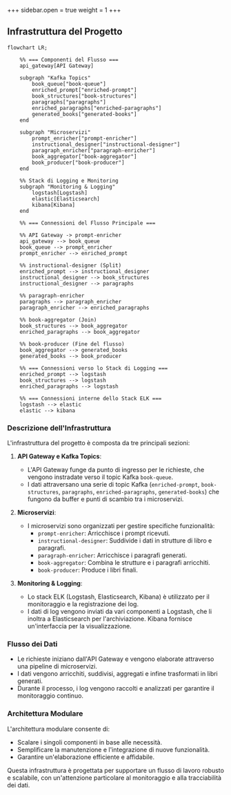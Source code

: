 +++
sidebar.open = true
weight = 1
+++
## Infrastruttura del Progetto

```mermaid
flowchart LR;

    %% === Componenti del Flusso ===
    api_gateway[API Gateway]
    
    subgraph "Kafka Topics"
        book_queue["book-queue"]
        enriched_prompt["enriched-prompt"]
        book_structures["book-structures"]
        paragraphs["paragraphs"]
        enriched_paragraphs["enriched-paragraphs"]
        generated_books["generated-books"]
    end

    subgraph "Microservizi"
        prompt_enricher["prompt-enricher"]
        instructional_designer["instructional-designer"]
        paragraph_enricher["paragraph-enricher"]
        book_aggregator["book-aggregator"]
        book_producer["book-producer"]
    end

    %% Stack di Logging e Monitoring
    subgraph "Monitoring & Logging"
        logstash[Logstash]
        elastic[Elasticsearch]
        kibana[Kibana]
    end

    %% === Connessioni del Flusso Principale ===
    
    %% API Gateway -> prompt-enricher
    api_gateway --> book_queue
    book_queue --> prompt_enricher
    prompt_enricher --> enriched_prompt
    
    %% instructional-designer (Split)
    enriched_prompt --> instructional_designer
    instructional_designer --> book_structures
    instructional_designer --> paragraphs
    
    %% paragraph-enricher
    paragraphs --> paragraph_enricher
    paragraph_enricher --> enriched_paragraphs
    
    %% book-aggregator (Join)
    book_structures --> book_aggregator
    enriched_paragraphs --> book_aggregator
    
    %% book-producer (Fine del flusso)
    book_aggregator --> generated_books
    generated_books --> book_producer

    %% === Connessioni verso lo Stack di Logging ===
    enriched_prompt --> logstash
    book_structures --> logstash
    enriched_paragraphs --> logstash

    %% === Connessioni interne dello Stack ELK ===
    logstash --> elastic
    elastic --> kibana
```

### Descrizione dell'Infrastruttura

L'infrastruttura del progetto è composta da tre principali sezioni:

1. **API Gateway e Kafka Topics**:
   - L'API Gateway funge da punto di ingresso per le richieste, che vengono instradate verso il topic Kafka `book-queue`.
   - I dati attraversano una serie di topic Kafka (`enriched-prompt`, `book-structures`, `paragraphs`, `enriched-paragraphs`, `generated-books`) che fungono da buffer e punti di scambio tra i microservizi.

2. **Microservizi**:
   - I microservizi sono organizzati per gestire specifiche funzionalità:
     - `prompt-enricher`: Arricchisce i prompt ricevuti.
     - `instructional-designer`: Suddivide i dati in strutture di libro e paragrafi.
     - `paragraph-enricher`: Arricchisce i paragrafi generati.
     - `book-aggregator`: Combina le strutture e i paragrafi arricchiti.
     - `book-producer`: Produce i libri finali.

3. **Monitoring & Logging**:
   - Lo stack ELK (Logstash, Elasticsearch, Kibana) è utilizzato per il monitoraggio e la registrazione dei log.
   - I dati di log vengono inviati da vari componenti a Logstash, che li inoltra a Elasticsearch per l'archiviazione. Kibana fornisce un'interfaccia per la visualizzazione.

### Flusso dei Dati

- Le richieste iniziano dall'API Gateway e vengono elaborate attraverso una pipeline di microservizi.
- I dati vengono arricchiti, suddivisi, aggregati e infine trasformati in libri generati.
- Durante il processo, i log vengono raccolti e analizzati per garantire il monitoraggio continuo.

### Architettura Modulare

L'architettura modulare consente di:

- Scalare i singoli componenti in base alle necessità.
- Semplificare la manutenzione e l'integrazione di nuove funzionalità.
- Garantire un'elaborazione efficiente e affidabile.

Questa infrastruttura è progettata per supportare un flusso di lavoro robusto e scalabile, con un'attenzione particolare al monitoraggio e alla tracciabilità dei dati.
